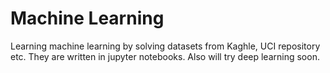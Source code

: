 # Machine Learning 
Learning machine learning by solving datasets from Kaghle, UCI repository etc.
They are written in jupyter notebooks. Also will try deep learning soon. 

